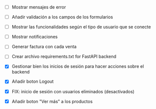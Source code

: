 - [ ] Mostrar mensajes de error
- [ ] Añadir validación a los campos de los formularios
- [ ] Mostrar las funcionalidades según el tipo de usuario que se conecte
- [ ] Mostrar notificaciones
- [ ] Generar factura con cada venta
- [ ] Crear archivo requirements.txt for FastAPI backend

- [x] Gestionar bien los inicios de sesión para hacer acciones sobre el backend
- [x] Añadir boton Logout
- [x] FIX: inicio de sesión con usuarios eliminados (desactivados) 
- [x] Añadir boton "Ver más" a los productos